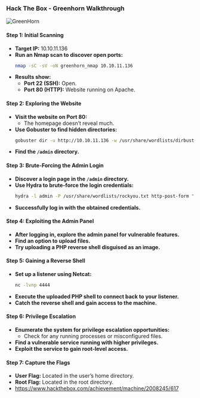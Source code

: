 ### Hack The Box - Greenhorn Walkthrough
   ![GreenHorn](https://github.com/user-attachments/assets/e048d7bb-4189-48fa-adef-01d05c8a9589)

#### Step 1: Initial Scanning
- **Target IP:** 10.10.11.136
- **Run an Nmap scan to discover open ports:**
  ```bash
  nmap -sC -sV -oN greenhorn_nmap 10.10.11.136

  ```
- **Results show:**
  - **Port 22 (SSH):** Open.
  - **Port 80 (HTTP):** Website running on Apache.

#### Step 2: Exploring the Website
- **Visit the website on Port 80:**
  - The homepage doesn’t reveal much.
- **Use Gobuster to find hidden directories:**
  ```bash
  gobuster dir -u http://10.10.11.136 -w /usr/share/wordlists/dirbuster/directory-list-2.3-medium.txt
  ```
- **Find the `/admin` directory.**

#### Step 3: Brute-Forcing the Admin Login
- **Discover a login page in the `/admin` directory.**
- **Use Hydra to brute-force the login credentials:**
  ```bash
  hydra -l admin -P /usr/share/wordlists/rockyou.txt http-post-form "/admin/login.php:user=^USER^&pass=^PASS^:Incorrect password"
  ```
- **Successfully log in with the obtained credentials.**

#### Step 4: Exploiting the Admin Panel
- **After logging in, explore the admin panel for vulnerable features.**
- **Find an option to upload files.**
- **Try uploading a PHP reverse shell disguised as an image.**

#### Step 5: Gaining a Reverse Shell
- **Set up a listener using Netcat:**
  ```bash
  nc -lvnp 4444
  ```
- **Execute the uploaded PHP shell to connect back to your listener.**
- **Catch the reverse shell and gain access to the machine.**

#### Step 6: Privilege Escalation
- **Enumerate the system for privilege escalation opportunities:**
  - Check for any running processes or misconfigured files.
- **Find a vulnerable service running with higher privileges.**
- **Exploit the service to gain root-level access.**

#### Step 7: Capture the Flags
- **User Flag:** Located in the user’s home directory.
- **Root Flag:** Located in the root directory.
- https://www.hackthebox.com/achievement/machine/2008245/617
